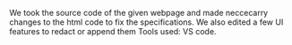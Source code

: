 We took the source code of the given webpage and made neccecarry changes to the html code to fix the specifications.
We also edited a few UI features to redact or append them
Tools used: VS code.
